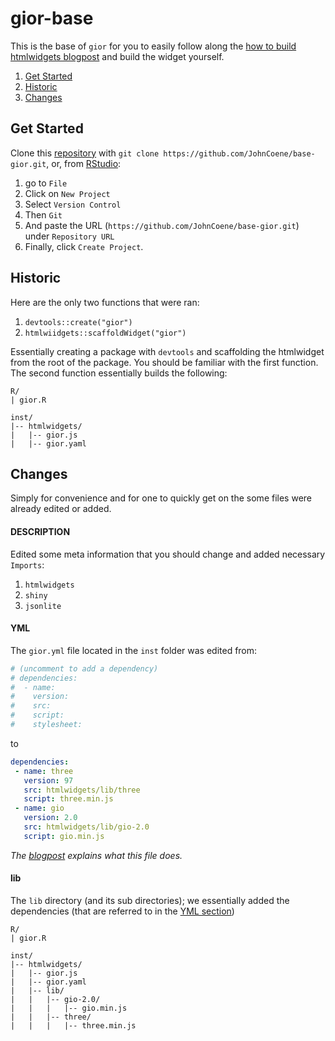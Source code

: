 # gior-base

This is the base of `gior` for you to easily follow along the [how to build htmlwidgets blogpost]() and build the widget yourself.

1. [Get Started](#get-started)
2. [Historic](#historic)
3. [Changes](#changes)

## Get Started

Clone this [repository](https://github.com/JohnCoene/base-gior) with `git clone https://github.com/JohnCoene/base-gior.git`, or, from [RStudio](https://www.rstudio.com/):

1. go to `File`
2. Click on `New Project`
3. Select `Version Control`
4. Then `Git`
5. And paste the URL (`https://github.com/JohnCoene/base-gior.git`) under `Repository URL`
6. Finally, click `Create Project`.

## Historic

Here are the only two functions that were ran:

1. `devtools::create("gior")`
2. `htmlwiidgets::scaffoldWidget("gior")`

Essentially creating a package with `devtools` and scaffolding the htmlwidget from the root of the package. You should be familiar with the first function. The second function essentially builds the following:

```
R/
| gior.R

inst/
|-- htmlwidgets/
|   |-- gior.js
|   |-- gior.yaml
```

## Changes

Simply for convenience and for one to quickly get on the some files were already edited or added.

#### DESCRIPTION

Edited some meta information that you should change and added necessary `Imports`:

1. `htmlwidgets`
2. `shiny`
3. `jsonlite`

#### YML

The `gior.yml` file located in the `inst` folder was edited from:

```yaml
# (uncomment to add a dependency)
# dependencies:
#  - name:
#    version:
#    src:
#    script:
#    stylesheet:
```

to

```yml
dependencies:
 - name: three
   version: 97
   src: htmlwidgets/lib/three
   script: three.min.js
 - name: gio
   version: 2.0
   src: htmlwidgets/lib/gio-2.0
   script: gio.min.js
```

*The [blogpost]() explains what this file does.*

#### lib

The `lib` directory (and its sub directories); we essentially added the dependencies (that are referred to in the [YML section](#YML))

```
R/
| gior.R

inst/
|-- htmlwidgets/
|   |-- gior.js
|   |-- gior.yaml
|   |-- lib/
|   |   |-- gio-2.0/
|   |   |   |-- gio.min.js
|   |   |-- three/
|   |   |   |-- three.min.js
```

